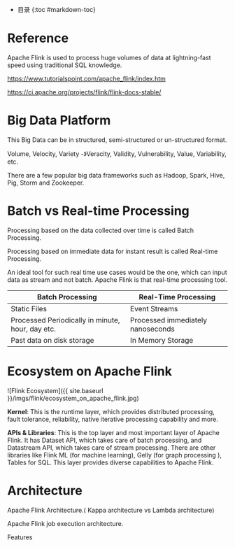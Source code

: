 - 目录
{:toc #markdown-toc}	

# Reference

Apache Flink is used to process huge volumes of data at lightning-fast speed using traditional SQL knowledge.

https://www.tutorialspoint.com/apache_flink/index.htm

https://ci.apache.org/projects/flink/flink-docs-stable/



# Big Data Platform

This Big Data can be in structured, semi-structured or un-structured format.

Volume, Velocity, Variety  -》Veracity, Validity, Vulnerability, Value, Variability, etc.

There are a few popular big data frameworks such as Hadoop, Spark, Hive, Pig, Storm and Zookeeper.



# Batch vs Real-time Processing

Processing based on the data collected over time is called Batch Processing. 

Processing based on immediate data for instant result is called Real-time Processing. 

An ideal tool for such real time use cases would be the one, which can input data as stream and not batch. Apache Flink is that real-time processing tool.




|    Batch Processing                                            |    Real-Time Processing    |
| --------------------------------------- | ----------------- |
| Static Files                                                        |  Event Streams |
| Processed Periodically in minute, hour, day etc.     |  Processed immediately nanoseconds |
| Past data on disk storage                                   |  In Memory Storage |



#  Ecosystem on Apache Flink

   ![Flink Ecosystem]({{ site.baseurl }}/imgs/flink/ecosystem_on_apache_flink.jpg)
   
**Kernel**: This is the runtime layer, which provides distributed processing, fault tolerance, reliability, native iterative processing capability and more.
   
**APIs & Libraries**:
   This is the top layer and most important layer of Apache Flink. It has Dataset API, which takes care of batch processing, and Datastream API, which takes care of stream processing. There are other libraries like Flink ML (for machine learning), Gelly (for graph processing ), Tables for SQL. This layer provides diverse capabilities to Apache Flink.

  



# Architecture
Apache Flink Architecture.( Kappa architecture   vs Lambda architecture)

Apache Flink job execution architecture.


Features




